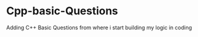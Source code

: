 # Cpp-basic-Questions
<p>Adding C++ Basic Questions from where i start building my logic in coding </p>
